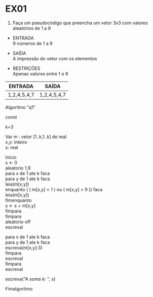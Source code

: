 # EX01

1) Faça um pseudocódigo que preencha um vetor 3x3 com valores aleatórios de 1 a 9

- ENTRADA <br>
  9 números de 1 a 9

- SAÍDA <br>
  A impressão do vetor com os elementos 

- RESTRIÇÕES <br>
  Apenas valores entre 1 e 9

| ENTRADA        |    SAÍDA <br> |
|----------------| --------------|
|1,2,4,5,4,7     |   1,2,4,5,4,7 |


Algoritmo "q1"

const

   k=3

Var
   m : vetor [1..k,1..k] de real <br>
   x,y: inteiro <br>
   s: real <br>

Inicio <br>
   s <- 0 <br>
   aleatorio 1,9 <br>
   para x de 1 ate k faca <br>
      para y de 1 ate k faca <br>
         leia(m[x,y]) <br>
         enquanto ( ( m[x,y] < 1 ) ou ( m[x,y] > 9 )) faca <br>
            leia(m[x,y]) <br>
         fimenquanto<br>
         s <- s + m[x,y] <br>
      fimpara<br>
   fimpara<br>
   aleatorio off <br>
   escreval <br>
   
   para x de 1 ate k faca <br>
      para y de 1 ate k faca <br>
         escreva(m[x,y]:3) <br>
      fimpara <br>
      escreval <br>
   fimpara <br>
   escreval <br>
   
   escreva("A soma é: ", s) <br>
   

         

Fimalgoritmo
